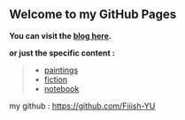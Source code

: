 ## Welcome to my GitHub Pages

**You can visit the [blog here](https://fiiish-yu.github.io/).**

**or just the specific content :**

> - [paintings](https://fiiish-yu.github.io/paintings/index)
> - [fiction](https://fiiish-yu.github.io/redleaf/index)
> - [notebook](https://fiiish-yu.github.io/notebook/index)

my github : https://github.com/Fiiish-YU